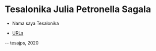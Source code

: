 ---
---

# Tesalonika Julia Petronella Sagala

* Nama saya Tesalonika

* [URLs](URLs/)


-- tesajps, 2020
